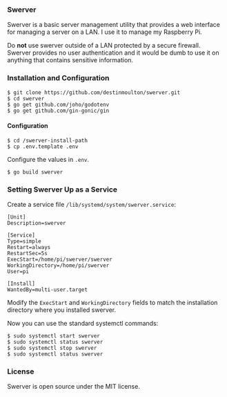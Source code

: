 ### Swerver

Swerver is a basic server management utility that provides a web interface for managing a server on a LAN. I use it to manage my Raspberry Pi.

Do **not** use swerver outside of a LAN protected by a secure firewall. Swerver provides no user authentication and it would be dumb to use it on anything that contains sensitive information.

### Installation and Configuration

```
$ git clone https://github.com/destinmoulton/swerver.git
$ cd swerver
$ go get github.com/joho/godotenv
$ go get github.com/gin-gonic/gin
```

#### Configuration

```
$ cd /swerver-install-path
$ cp .env.template .env
```

Configure the values in `.env`.

```
$ go build swerver
```

### Setting Swerver Up as a Service

Create a service file `/lib/systemd/system/swerver.service`:

```
[Unit]
Description=swerver

[Service]
Type=simple
Restart=always
RestartSec=5s
ExecStart=/home/pi/swerver/swerver
WorkingDirectory=/home/pi/swerver
User=pi

[Install]
WantedBy=multi-user.target
```

Modify the `ExecStart` and `WorkingDirectory` fields to match the installation directory where you installed swerver.

Now you can use the standard systemctl commands:

```
$ sudo systemctl start swerver
$ sudo systemctl status swerver
$ sudo systemctl stop swerver
$ sudo systemctl status swerver
```

### License

Swerver is open source under the MIT license.

```

```
